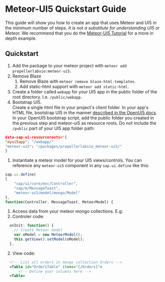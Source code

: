 # Meteor-UI5 Quickstart Guide
This guide will show you how to create an app that uses Meteor and UI5 in the minimum number of steps.  _It is not a substitute for understanding UI5 or Meteor._  We recommend that you do the [Meteor-UI5 Tutorial](/#/tutorial) for a more in depth example.

## Quickstart
1. Add the package to your meteor project with ```meteor add propellerlabsio:meteor-ui5```.
1. Remove Blaze
    1. Remove Blaze with `meteor remove blaze-html-templates`.
    2. Add static-html support with `meteor add static-html`.
1. Create a folder called `webapp` for your UI5 app in the public folder of the root directory.
    I.e. `/public/webapp`.
1. Bootstrap UI5.  
Create a single html file in your project's client folder.  In your app's HTML file, bootstrap UI5 in the manner [described in the OpenUI5 docs](http://openui5.org/getstarted.html#step1).  In your OpenUI5 bootstrap script, add the public folder you created in the previous step and meteor-ui5 as resource roots.  Do not include the `/public` part of your UI5 app folder path:
  ```json
data-sap-ui-resourceroots='{
  "myui5app": "/webapp/"
  "meteor-ui5": "/packages/propellerlabsio_meteor-ui5/"
}
  ```
1. Instantiate a meteor model for your UI5 views/controls.  You can reference any `meteor-ui5` component in any `sap.ui.define` like this:
  ```js
sap.ui.define(
  [
      "sap/ui/core/mvc/Controller",
      "sap/m/MessageToast",
      "meteor-ui5/model/mongo/Model"
  ],
  function(Controller, MessageToast, MeteorModel) {
  ```

1. Access data from your meteor mongo collections. E.g:
  1. Controler code:
  ```js
    onInit: function() {
      // Create Meteor model
      var oModel = new MeteorModel();
      this.getView().setModel(oModel);
    },
  ```
  2. View code:
  ```xml
    <!-- List all orders in mongo collection Orders -->
    <Table id="OrdersTable" items="{/Orders}">
        <!-- Define your columns here -->
    <Table>
  ```
